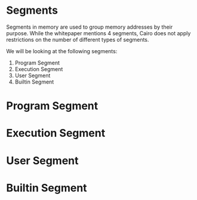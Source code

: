# Segments

Segments in memory are used to group memory addresses by their purpose.  While the whitepaper mentions 4 segments, Cairo does not apply restrictions on the number of different types of segments. 

We will be looking at the following segments:

1. Program Segment
2. Execution Segment
3. User Segment
4. Builtin Segment 

# Program Segment

# Execution Segment

# User Segment

# Builtin Segment 




